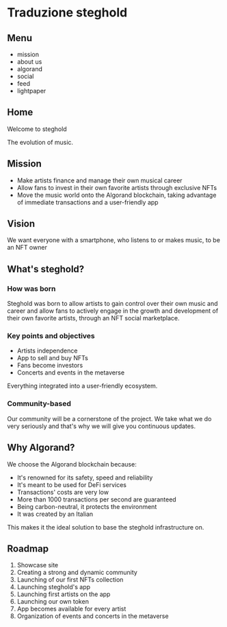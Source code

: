 # Traduzione steghold

## Menu

* mission
* about us
* algorand
* social
* feed
* lightpaper

## Home

Welcome to steghold

The evolution of music.

## Mission

* Make artists finance and manage their own musical career
* Allow fans to invest in their own favorite artists through exclusive NFTs
* Move the music world onto the Algorand blockchain, taking advantage of immediate transactions and a user-friendly app

## Vision

We want everyone with a smartphone, who listens to or makes music, to be an NFT owner

## What's steghold?

### How was born

Steghold was born to allow artists to gain control over their own music and career and allow fans to actively engage in the growth and development of their own favorite artists, through an NFT social marketplace.

### Key points and objectives

* Artists independence
* App to sell and buy NFTs
* Fans become investors
* Concerts and events in the metaverse

Everything integrated into a user-friendly ecosystem.

### Community-based

Our community will be a cornerstone of the project. We take what we do very seriously and that's why we will give you continuous updates.

## Why Algorand?

We choose the Algorand blockchain because:

* It's renowned for its safety, speed and reliability
* It's meant to be used for DeFi services
* Transactions' costs are very low
* More than 1000 transactions per second are guaranteed
* Being carbon-neutral, it protects the environment
* It was created by an Italian

This makes it the ideal solution to base the steghold infrastructure on.

## Roadmap

1. Showcase site
1. Creating a strong and dynamic community
1. Launching of our first NFTs collection
1. Launching steghold's app
1. Launching first artists on the app
1. Launching our own token
1. App becomes available for every artist
1. Organization of events and concerts in the metaverse
